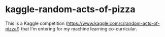 kaggle-random-acts-of-pizza
===========================

This is a Kaggle competition (https://www.kaggle.com/c/random-acts-of-pizza/) that I'm entering for my machine learning co-curricular.
